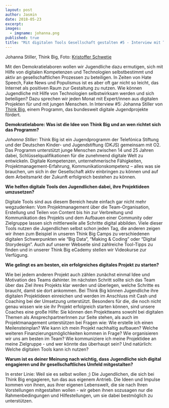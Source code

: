 ```yaml
---
layout: post
author: Jasmin
date: 2018-05-23
excerpt: 
images:
  - imgname: johanna.png
published: true
title: "Mit digitalen Tools Gesellschaft gestalten #5 - Interview mit Think Big"
---
```


Johanna Stiller, Think Big, Foto: [Kristoffer Schwetje](http://www.kristofferschwetje.com)

Mit den Demokratielaboren wollen wir Jugendliche dazu ermutigen, sich mit Hilfe von digitalen Kompetenzen und Technologien selbstbestimmt und aktiv an gesellschaftlichen Prozessen zu beteiligen. In Zeiten von Hate Speech, Fake News und Populismus ist es aber oft gar nicht so leicht, das Internet als positiven Raum zur Gestaltung zu nutzen. Wie können Jugendliche mit Hilfe von Technologien selbstwirksam werden und sich beteiligen? Dazu sprechen wir jeden Monat mit Expert/innen aus digitalen Projekten für und mit jungen Menschen. In Interview #5: Johanna Stiller von [Think Big](https://www.think-big.org/), einem Programm, das bundesweit digitale Jugendprojekte fördert. 

**Demokratielabore: Was ist die Idee von Think Big und an wen richtet sich das Programm?**
 
*Johanna Stiller:* Think Big ist ein Jugendprogramm der Telefónica Stiftung und der Deutschen Kinder- und Jugendstiftung (DKJS) gemeinsam mit O2. Das Programm unterstützt junge Menschen zwischen 14 und 25 Jahren dabei, Schlüsselqualifikationen für die zunehmend digitale Welt zu entwickeln. Digitale Kompetenzen, unternehmerische Fähigkeiten, Projektmanagement-Erfahrung, Kommunikationskompetenz – alles was sie brauchen, um sich in der Gesellschaft aktiv einbringen zu können und auf dem Arbeitsmarkt der Zukunft erfolgreich bestehen zu können.
 
**Wie helfen digitale Tools den Jugendlichen dabei, ihre Projektideen umzusetzen?**
 
Digitale Tools sind aus diesem Bereich heute einfach gar nicht mehr wegzudenken: Vom Projektmanagement über die Team-Organisation, Erstellung und Teilen von Content bis hin zur Verbreitung und Kommunikation des Projekts und dem Aufbauen einer Community oder Zielgruppe lassen sich mittlerweile alle Schritte digital abbilden. Viele dieser Tools nutzen die Jugendlichen selbst schon jeden Tag, die anderen zeigen wir ihnen zum Beispiel in unseren Think Big Camps zu verschiedenen digitalen Schwerpunkten wie “Big Data”, “Making & Coding” oder “Digital Storydesign”. Auch auf unserer Webseite sind zahlreiche Tool-Tipps zu finden und in unserer Think Big eCademy stellen wir Videokurse zur Verfügung.
 
**Wie gelingt es am besten, ein erfolgreiches digitales Projekt zu starten?**
 
Wie bei jedem anderen Projekt auch zählen zunächst einmal Idee und Motivation des  Teams dahinter. Im nächsten Schritt sollte sich das Team über das Ziel ihres Projekts klar werden und überlegen, welche Schritte es braucht, damit sie dort ankommen. Bei Think Big können Jugendliche ihre digitalen Projektideen einreichen und werden im Anschluss mit Cash und Coaching bei der Umsetzung unterstützt. Besonders für die, die noch nicht genau wissen wie sie ihr Projekt erfolgreich starten können, sind unsere Coaches eine große Hilfe: Sie können den Projektteams sowohl bei digitalen Themen als AnsprechpartnerInnen zur Seite stehen, als auch im Projektmanagement unterstützen bei Fragen wie: Wie erstelle ich einen Meilensteinplan? Wie kann ich mein Projekt nachhaltig aufbauen? Welche weiteren Finanzierungsmöglichkeiten kommen in Frage? Wie organisieren wir uns am besten im Team? Wie kommuniziere ich meine Projektidee an meine Zielgruppe - und wer könnte das überhaupt sein? Und natürlich: Welche digitalen Tools kann ich nutzen?
 
**Warum ist es deiner Meinung nach wichtig, dass Jugendliche sich digital engagieren und ihr gesellschaftliches Umfeld mitgestalten?**
 
In erster Linie: Weil sie es selbst wollen ;) Die Jugendlichen, die sich bei Think Big engagieren, tun das aus eigenem Antrieb. Die Ideen und Impulse kommen von ihnen, aus ihrer eigenen Lebenswelt, die sie nach Ihren Vorstellungen mitgestalten wollen - wir geben ihnen sozusagen nur die Rahmenbedingungen und Hilfestellungen, um sie dabei bestmöglich zu unterstützen.
